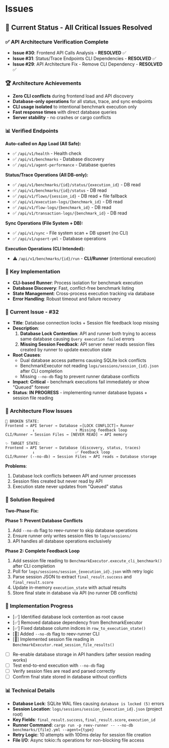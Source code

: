 # Issues

## 🎯 Current Status - All Critical Issues Resolved

### ✅ **API Architecture Verification Complete**
- **Issue #30**: Frontend API Calls Analysis - **RESOLVED** ✅
- **Issue #31**: Status/Trace Endpoints CLI Dependencies - **RESOLVED** ✅
- **Issue #29**: API Architecture Fix - Remove CLI Dependency - **RESOLVED** ✅

### 🏆 **Architecture Achievements**
- **Zero CLI conflicts** during frontend load and API discovery
- **Database-only operations** for all status, trace, and sync endpoints
- **CLI usage isolated** to intentional benchmark execution only
- **Fast response times** with direct database queries
- **Server stability** - no crashes or cargo conflicts

### 📊 **Verified Endpoints**
**Auto-called on App Load (All Safe):**
- ✅ `/api/v1/health` - Health check
- ✅ `/api/v1/benchmarks` - Database discovery
- ✅ `/api/v1/agent-performance` - Database queries

**Status/Trace Operations (All DB-only):**
- ✅ `/api/v1/benchmarks/{id}/status/{execution_id}` - DB read
- ✅ `/api/v1/benchmarks/{id}/status` - DB read
- ✅ `/api/v1/flows/{session_id}` - DB read + file fallback
- ✅ `/api/v1/execution-logs/{benchmark_id}` - DB read
- ✅ `/api/v1/flow-logs/{benchmark_id}` - DB read
- ✅ `/api/v1/transaction-logs/{benchmark_id}` - DB read

**Sync Operations (File System + DB):**
- ✅ `/api/v1/sync` - File system scan + DB upsert (no CLI)
- ✅ `/api/v1/upsert-yml` - Database operations

**Execution Operations (CLI Intended):**
- ⚠️ `/api/v1/benchmarks/{id}/run` - **CLI/Runner** (intentional execution)

### 🔧 **Key Implementation**
- **CLI-based Runner**: Process isolation for benchmark execution
- **Database Discovery**: Fast, conflict-free benchmark listing
- **State Management**: Cross-process execution tracking via database
- **Error Handling**: Robust timeout and failure recovery

### 🚨 **Current Issue - #32** 
- **Title**: Database connection locks + Session file feedback loop missing
- **Description**: 
  1. **Database Lock Contention**: API and runner both trying to access same database causing `Query execution failed` errors
  2. **Missing Session Feedback**: API server never reads session files created by runner to update execution state
- **Root Causes**: 
  - Dual database access patterns causing SQLite lock conflicts
  - BenchmarkExecutor not reading `logs/sessions/session_{id}.json` after CLI completion
  - Missing `--no-db` flag to prevent runner database conflicts
- **Impact**: **Critical** - benchmark executions fail immediately or show "Queued" forever
- **Status**: **IN PROGRESS** - implementing runner database bypass + session file reading

### 📝 **Architecture Flow Issues**
```
🔴 BROKEN STATE:
Frontend → API Server → Database ←[LOCK CONFLICT]→ Runner 
            ↓                  ↑ Missing feedback loop
CLI/Runner → Session Files → [NEVER READ] → API memory

✨ TARGET STATE: 
Frontend → API Server → Database (discovery, status, traces)
            ↓                  ✅ Feedback loop
CLI/Runner (--no-db) → Session Files → API reads → Database storage
```

**Problems**: 
1. Database lock conflicts between API and runner processes
2. Session files created but never read by API
3. Execution state never updates from "Queued" status

### 🎯 **Solution Required**
**Two-Phase Fix:**

**Phase 1: Prevent Database Conflicts**
1. Add `--no-db` flag to reev-runner to skip database operations
2. Ensure runner only writes session files to `logs/sessions/`
3. API handles all database operations exclusively

**Phase 2: Complete Feedback Loop** 
1. Add session file reading to `BenchmarkExecutor.execute_cli_benchmark()` after CLI completion
2. Poll for `logs/sessions/session_{execution_id}.json` with retry logic
3. Parse session JSON to extract `final_result.success` and `final_result.score`
4. Update in-memory `execution_state` with actual results
5. Store final state in database via API (no runner DB conflicts)

### 🔧 **Implementation Progress**
- [✅] Identified database lock contention as root cause
- [✅] Removed database dependency from BenchmarkExecutor
- [✅] Fixed database column indices in `row_to_execution_state()`
- [🔄] Added `--no-db` flag to reev-runner CLI
- [🔄] Implemented session file reading in `BenchmarkExecutor.read_session_file_results()`
- [ ] Re-enable database storage in API handlers (after session reading works)
- [ ] Test end-to-end execution with `--no-db` flag
- [ ] Verify session files are read and parsed correctly
- [ ] Confirm final state stored in database without conflicts

### 📊 **Technical Details**
- **Database Lock**: SQLite WAL files causing `database is locked (5)` errors
- **Session Location**: `logs/sessions/session_{execution_id}.json` (project root)
- **Key Fields**: `final_result.success`, `final_result.score`, `execution_id`
- **Runner Command**: `cargo run -p reev-runner -- --no-db benchmarks/{file}.yml --agent={type}`
- **Retry Logic**: 10 attempts with 100ms delay for session file creation
- **File I/O**: Async tokio::fs operations for non-blocking file access